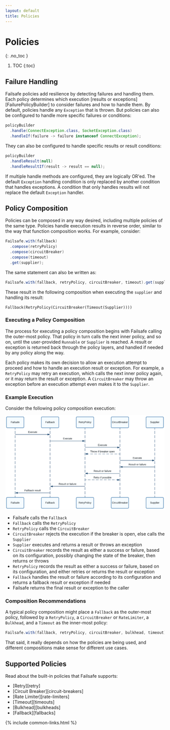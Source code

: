 ```yaml
---
layout: default
title: Policies
---
```


# Policies
{: .no_toc }

1. TOC
{:toc}

## Failure Handling

Failsafe policies add resilience by detecting failures and handling them. Each policy determines which execution [results or exceptions][FailurePolicyBuilder] to consider failures and how to handle them. By default, policies handle any `Exception` that is thrown. But policies can also be configured to handle more specific failures or conditions:

```java
policyBuilder
  .handle(ConnectException.class, SocketException.class)
  .handleIf(failure -> failure instanceof ConnectException);
```

They can also be configured to handle specific results or result conditions:

```java
policyBuilder
  .handleResult(null)
  .handleResultIf(result -> result == null);  
```

If multiple handle methods are configured, they are logically OR'ed. The default `Exception` handling condition is only replaced by another condition that handles exceptions. A condition that only handles results will not replace the default `Exception` handler.

## Policy Composition

Policies can be composed in any way desired, including multiple policies of the same type. Policies handle execution results in reverse order, similar to the way that function composition works. For example, consider:

```java
Failsafe.with(fallback)
  .compose(retryPolicy)
  .compose(circuitBreaker)
  .compose(timeout)
  .get(supplier);
```

The same statement can also be written as:

```java
Failsafe.with(fallback, retryPolicy, circuitBreaker, timeout).get(supplier);
```

These result in the following composition when executing the `supplier` and handling its result:

```
Fallback(RetryPolicy(CircuitBreaker(Timeout(Supplier))))
```

### Executing a Policy Composition

The process for executing a policy composition begins with Failsafe calling the outer-most policy. That policy in turn calls the next inner policy, and so on, until the user-provided `Runnable` or `Supplier` is reached. A result or exception is returned back through the policy layers, and handled if needed by any policy along the way.

Each policy makes its own decision to allow an execution attempt to proceed and how to handle an execution result or exception. For example, a `RetryPolicy` may retry an execution, which calls the next inner policy again, or it may return the result or exception. A `CircuitBreaker` may throw an exception before an execution attempt even makes it to the `Supplier`.

### Example Execution

Consider the following policy composition execution:

<img src="/assets/images/composition.png">

- Failsafe calls the `Fallback`
- `Fallback` calls the `RetryPolicy`
- `RetryPolicy` calls the `CircuitBreaker`
- `CircuitBreaker` rejects the execution if the breaker is open, else calls the `Supplier`
- `Supplier` executes and returns a result or throws an exception
- `CircuitBreaker` records the result as either a success or failure, based on its configuration, possibly changing the state of the breaker, then returns or throws
- `RetryPolicy` records the result as either a success or failure, based on its configuration, and either retries or returns the result or exception
- `Fallback` handles the result or failure according to its configuration and returns a fallback result or exception if needed
- Failsafe returns the final result or exception to the caller

### Composition Recommendations

A typical policy composition might place a `Fallback` as the outer-most policy, followed by a `RetryPolicy`, a `CircuitBreaker` or `RateLimiter`, a `Bulkhead`, and a `Timeout` as the inner-most policy:

```java
Failsafe.with(fallback, retryPolicy, circuitBreaker, bulkhead, timeout)
```

That said, it really depends on how the policies are being used, and different compositions make sense for different use cases. 

## Supported Policies

Read about the built-in policies that Failsafe supports:

- [Retry][retry]
- [Circuit Breaker][circuit-breakers]
- [Rate Limiter][rate-limiters]
- [Timeout][timeouts]
- [Bulkhead][bulkheads]
- [Fallback][fallbacks]

{% include common-links.html %}
